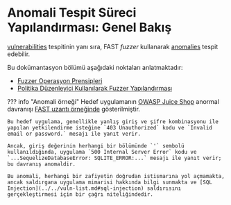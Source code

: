 [doc-fuzzer-internals]:         fuzzer-internals.md
[doc-fuzzer-configuration]:     fuzzer-configuration.md              

[gl-vuln]:                      ../../terms-glossary.md#vulnerability
[gl-anomaly]:                   ../../terms-glossary.md#anomaly

# Anomali Tespit Süreci Yapılandırması: Genel Bakış

[vulnerabilities][gl-vuln] tespitinin yanı sıra, FAST *fuzzer* kullanarak [anomalies][gl-anomaly] tespit edebilir.

Bu dokümantasyon bölümü aşağıdaki noktaları anlatmaktadır:

* [Fuzzer Operasyon Prensipleri][doc-fuzzer-internals]
* [Politika Düzenleyici Kullanılarak Fuzzer Yapılandırması][doc-fuzzer-configuration]

??? info "Anomali örneği"
    Hedef uygulamanın [OWASP Juice Shop](https://www.owasp.org/www-project-juice-shop/) anormal davranışı [FAST uzantı örneğinde](../../dsl/extensions-examples/mod-extension.md) gösterilmiştir.

    Bu hedef uygulama, genellikle yanlış giriş ve şifre kombinasyonu ile yapılan yetkilendirme isteğine `403 Unauthorized` kodu ve `Invalid email or password.` mesajı ile yanıt verir.

    Ancak, giriş değerinin herhangi bir bölümünde `'` sembolü kullanıldığında, uygulama `500 Internal Server Error` kodu ve `...SequelizeDatabaseError: SQLITE_ERROR:...` mesajı ile yanıt verir; bu davranış anomaldir.

    Bu anomali, herhangi bir zafiyetin doğrudan istismarına yol açmamakta, ancak saldırgana uygulama mimarisi hakkında bilgi sunmakta ve [SQL Injection](../../vuln-list.md#sql-injection) saldırısını gerçekleştirmesi için bir çağrı niteliğindedir.